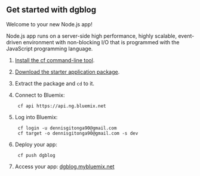 Get started with dgblog
-----------------------------------
Welcome to your new Node.js app!

Node.js app runs on a server-side high performance, highly scalable, event-driven environment with non-blocking I/O that is programmed with the JavaScript programming language.

1. [Install the cf command-line tool](https://www.ng.bluemix.net/docs/#starters/BuildingWeb.html#install_cf).
2. [Download the starter application package](https://ace.ng.bluemix.net:443/rest/../rest/apps/fbef334a-33b8-4c51-87e7-ac1f8c572c7f/starter-download).
3. Extract the package and `cd` to it.
4. Connect to Bluemix:

		cf api https://api.ng.bluemix.net

5. Log into Bluemix:

		cf login -u dennisgitonga90@gmail.com
		cf target -o dennisgitonga90@gmail.com -s dev

6. Deploy your app:

		cf push dgblog

7. Access your app: [dgblog.mybluemix.net](//dgblog.mybluemix.net)

